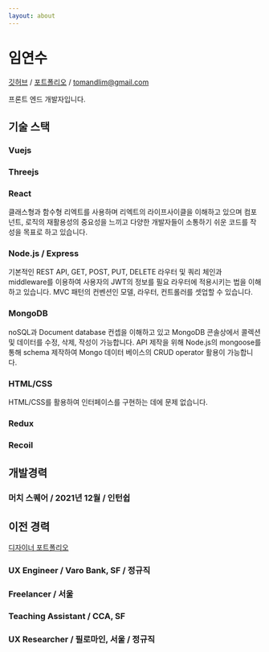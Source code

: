 ```yaml
---
layout: about
---
```


# 임연수

[깃허브](https://github.com/tomlim2) / [포트폴리오](https://younsoo.notion.site/younsoo/05f1a0048db546ad877bfd645fc181b0)
/ tomandlim@gmail.com

프론트 엔드 개발자입니다.

## 기술 스택

### Vuejs

### Threejs

### React

클래스형과 함수형 리엑트를 사용하며 리엑트의 라이프사이클을 이해하고 있으며 컴포넌트, 로직의 재활용성의 중요성을 느끼고 다양한 개발자들이 소통하기 쉬운 코드를 작성을 목표로 하고 있습니다.

### Node.js / Express

기본적인 REST API, GET, POST, PUT, DELETE 라우터 및 쿼리 체인과 middleware를 이용하여 사용자의 JWT의 정보를 필요 라우터에 적용시키는 법을 이해 하고 있습니다. MVC 패턴의 컨벤션인 모델, 라우터, 컨트롤러를 셋업할 수 있습니다.

### MongoDB

noSQL과 Document database 컨셉을 이해하고 있고 MongoDB 콘솔상에서 콜렉션 및 데이터를 수정, 삭제, 작성이 가능합니다. API 제작을 위해 Node.js의 mongoose를 통해 schema 제작하여 Mongo 데이터 베이스의 CRUD operator 활용이 가능합니다.

### HTML/CSS

HTML/CSS를 활용하여 인터페이스를 구현하는 데에 문제 없습니다.

### Redux

### Recoil

## 개발경력

### 머치 스퀘어 / 2021년 12월 / 인턴쉽

## 이전 경력

[디자이너 포트폴리오](http://www.tommlimm.net/)

### UX Engineer / Varo Bank, SF / 정규직

### Freelancer / 서울

### Teaching Assistant / CCA, SF

### UX Researcher / 필로마인, 서울 / 정규직
